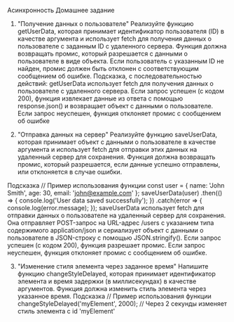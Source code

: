 Асинхронность
Домашнее задание
1. "Получение данных о пользователе"
Реализуйте функцию getUserData, которая принимает идентификатор пользователя (ID) в качестве аргумента и использует fetch для получения данных о пользователе с заданным ID с удаленного сервера. Функция должна возвращать промис, который разрешается с данными о пользователе в виде объекта. Если
пользователь с указанным ID не найден, промис должен быть отклонен с соответствующим сообщением об ошибке.
Подсказка, с последовательностью действий:
getUserData использует fetch для получения данных о пользователе с удаленного сервера. Если запрос успешен (с кодом 200), функция извлекает данные из ответа с помощью response.json() и возвращает объект с данными о пользователе. Если запрос неуспешен, функция отклоняет промис с сообщением об ошибке

2. "Отправка данных на сервер"
Реализуйте функцию saveUserData, которая принимает объект с данными о пользователе в качестве аргумента и использует fetch для отправки этих данных на удаленный сервер для сохранения. Функция должна возвращать промис, который разрешается, если данные успешно отправлены, или отклоняется в случае ошибки.

Подсказка
// Пример использования функции
const user = {
name: 'John Smith',
age: 30,
email: 'john@example.com'
};
saveUserData(user)
.then(() => {
console.log('User data saved successfully');
})
.catch(error => {
console.log(error.message);
});
saveUserData использует fetch для отправки данных о пользователе на удаленный сервер для сохранения. Она отправляет POST-запрос на URL-адрес /users с указанием типа содержимого application/json и сериализует объект с данными о пользователе в JSON-строку с помощью JSON.stringify(). Если запрос успешен (с кодом 200), функция разрешает промис. Если запрос неуспешен, функция отклоняет промис с сообщением об ошибке.

3. "Изменение стиля элемента через заданное время"
Напишите функцию changeStyleDelayed, которая принимает идентификатор элемента и время задержки (в миллисекундах) в качестве аргументов. Функция должна изменить стиль элемента через указанное время.
Подсказка
// Пример использования функции
changeStyleDelayed('myElement', 2000); // Через 2 секунды изменяет
стиль элемента с id 'myElement'
